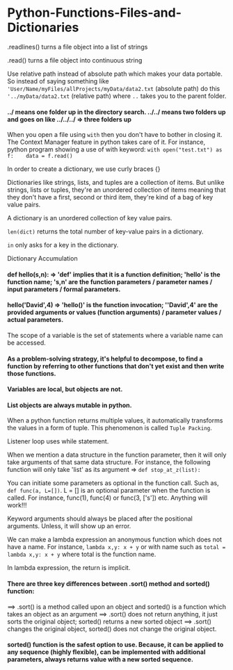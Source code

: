 # Python-Functions-Files-and-Dictionaries
.readlines() turns a file object into a list of strings

.read() turns a file object into continuous string

Use relative path instead of absolute path which makes your data portable. So instead of saying something like `'User/Name/myFiles/allProjects/myData/data2.txt` (absolute path) do this `'../myData/data2.txt` (relative path) where `..` takes you to the parent folder.

#### ../ means one folder up in the directory search. ../../ means two folders up and goes on like ../../../ => three folders up

When you open a file using `with` then you don't have to bother in closing it. The Context Manager feature in python takes care of it. For instance, python program showing a use of with keyword:
` with open("test.txt") as f:   
    data = f.read()
 `

In order to create a dictionary, we use curly braces {}

Dictionaries like strings, lists, and tuples are a collection of items. But unlike strings, lists or tuples, they're an unordered collection of items meaning that they don't have a first, second or third item, they're kind of a bag of key value pairs.

A dictionary is an unordered collection of key value pairs.

`len(dict)` returns the total number of key-value pairs in a dictionary.

`in` only asks for a key in the dictionary.

Dictionary Accumulation

#### def hello(s,n): => 'def' implies that it is a function definition; 'hello' is the function name; 's,n' are the function parameters / parameter names / input parameters / formal parameters.

#### hello('David',4) => 'hello()' is the function invocation; ''David',4' are the provided arguments or values (function arguments) / parameter values / actual parameters.

The scope of a variable is the set of statements where a variable name can be accessed. 

#### As a problem-solving strategy, it's helpful to decompose, to find a function by referring to other functions that don't yet exist and then write those functions.

#### Variables are local, but objects are not.

#### List objects are always mutable in python.

When a python function returns multiple values, it automatically transforms the values in a form of tuple. This phenomenon is called `Tuple Packing`.

Listener loop uses while statement.

When we mention a data structure in the function parameter, then it will only take arguments of that same data structure. For instance, the following function will only take 'list' as its argument => `def stop_at_z(list):`

You can initiate some parameters as optional in the function call. Such as, `def func(a, L=[])`. L = [] is an optional parameter when the function is called. For instance, func(1), func(4) or func(3, ['s']) etc. Anything will work!!!

Keyword arguments should always be placed after the positional arguments. Unless, it will show up an error.

We can make a lambda expression an anonymous function which does not have a name. For instance, `lambda x,y: x + y` or with name such as
`total = lambda x,y: x + y` where total is the function name.

In lambda expression, the return is implicit.

#### There are three key differences between .sort() method and sorted() function:
==> .sort() is a method called upon an object and sorted() is a function which takes an object as an argument
==> .sort() does not return anything, it just sorts the original object; sorted() returns a new sorted object
==> .sort() changes the original object, sorted() does not change the original object.

#### sorted() function is the safest option to use. Because, it can be applied to any sequence (highly flexible), can be implemented with additional parameters, always returns value with a new sorted sequence.











































